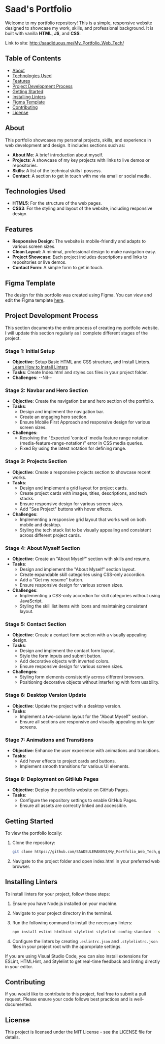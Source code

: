 # Saad's Portfolio

Welcome to my portfolio repository! This is a simple, responsive website designed to showcase my work, skills, and professional background. It is built with vanilla **HTML**, **JS**, and **CSS**.

Link to site:
http://saadiduous.me/My_Portfolio_Web_Tech/

## Table of Contents
- [About](#about)
- [Technologies Used](#technologies-used)
- [Features](#features)
- [Project Development Process](#project-development-process)
- [Getting Started](#getting-started)
- [Installing Linters](#installing-linters)
- [Figma Template](#figma-template)
- [Contributing](#contributing)
- [License](#license)

## About
This portfolio showcases my personal projects, skills, and experience in web development and design. It includes sections such as:
- **About Me**: A brief introduction about myself.
- **Projects**: A showcase of my key projects with links to live demos or repositories.
- **Skills**: A list of the technical skills I possess.
- **Contact**: A section to get in touch with me via email or social media.

## Technologies Used
- **HTML5**: For the structure of the web pages.
- **CSS3**: For the styling and layout of the website, including responsive design.

## Features
- **Responsive Design**: The website is mobile-friendly and adapts to various screen sizes.
- **Clean Layout**: A minimal, professional design to make navigation easy.
- **Project Showcase**: Each project includes descriptions and links to repositories or live demos.
- **Contact Form**: A simple form to get in touch.

## Figma Template
The design for this portfolio was created using Figma. You can view and edit the Figma template [here](https://www.figma.com/design/vfmIHe237W5PFaJYI3kQF5/Microverse-Student-Project-1-(Copy)?node-id=0-1&t=JYRX1nmHmcaaMnXI-1e).


## Project Development Process
This section documents the entire process of creating my portfolio website. I will update this section regularly as I complete different stages of the project.

### Stage 1: Initial Setup
- **Objective**: Setup Basic HTML and CSS structure, and Install Linters. [Learn How to Install Linters](#installing-linters)
- **Tasks**: Create Index.html and styles.css files in your project folder.
- **Challenges**: --Nil--

### Stage 2: Navbar and Hero Section
- **Objective**: Create the navigation bar and hero section of the portfolio.
- **Tasks**: 
  - Design and implement the navigation bar.
  - Create an engaging hero section.
  - Ensure Mobile First Approach and responsive design for various screen sizes.
- **Challenges**: 
  - Resolving the "Expected 'context' media feature range notation (media-feature-range-notation)" error in CSS media queries.
  - Fixed By using the latest notation for defining range.

### Stage 3: Projects Section
- **Objective**: Create a responsive projects section to showcase recent works.
- **Tasks**:
  - Design and implement a grid layout for project cards.
  - Create project cards with images, titles, descriptions, and tech stacks.
  - Ensure responsive design for various screen sizes.
  - Add "See Project" buttons with hover effects.
- **Challenges**:
  - Implementing a responsive grid layout that works well on both mobile and desktop.
  - Styling the tech stack list to be visually appealing and consistent across different project cards.

### Stage 4: About Myself Section
- **Objective**: Create an "About Myself" section with skills and resume.
- **Tasks**:
  - Design and implement the "About Myself" section layout.
  - Create expandable skill categories using CSS-only accordion.
  - Add a "Get my resume" button.
  - Ensure responsive design for various screen sizes.
- **Challenges**:
  - Implementing a CSS-only accordion for skill categories without using JavaScript.
  - Styling the skill list items with icons and maintaining consistent layout.

### Stage 5: Contact Section
- **Objective**: Create a contact form section with a visually appealing design.
- **Tasks**:
  - Design and implement the contact form layout.
  - Style the form inputs and submit button.
  - Add decorative objects with inverted colors.
  - Ensure responsive design for various screen sizes.
- **Challenges**:
  - Styling form elements consistently across different browsers.
  - Positioning decorative objects without interfering with form usability.

### Stage 6: Desktop Version Update
- **Objective**: Update the project with a desktop version.
- **Tasks**:
  - Implement a two-column layout for the "About Myself" section.
  - Ensure all sections are responsive and visually appealing on larger screens.

### Stage 7: Animations and Transitions
- **Objective**: Enhance the user experience with animations and transitions.
- **Tasks**:
  - Add hover effects to project cards and buttons.
  - Implement smooth transitions for various UI elements.

### Stage 8: Deployment on GitHub Pages
- **Objective**: Deploy the portfolio website on GitHub Pages.
- **Tasks**:
  - Configure the repository settings to enable GitHub Pages.
  - Ensure all assets are correctly linked and accessible.

## Getting Started
To view the portfolio locally:
1. Clone the repository:  
   ```bash
   git clone https://github.com/SAADSULEMAN053/My_Portfolio_Web_Tech,git
   ```

2. Navigate to the project folder and open index.html in your preferred web browser.

## Installing Linters
To install linters for your project, follow these steps:
1. Ensure you have Node.js installed on your machine.
2. Navigate to your project directory in the terminal.
3. Run the following command to install the necessary linters:
   ```bash
   npm install eslint htmlhint stylelint stylelint-config-standard --save-dev
   ```

4. Configure the linters by creating `.eslintrc.json` and `.stylelintrc.json` files in your project root with the appropriate settings.

If you are using Visual Studio Code, you can also install extensions for ESLint, HTMLHint, and Stylelint to get real-time feedback and linting directly in your editor.

## Contributing
If you would like to contribute to this project, feel free to submit a pull request. Please ensure your code follows best practices and is well-documented.

## License
This project is licensed under the MIT License - see the LICENSE file for details.
